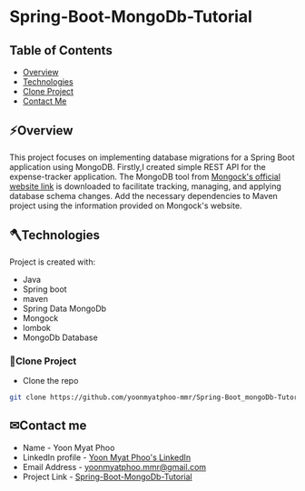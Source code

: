 # Spring-Boot-MongoDb-Tutorial

## Table of Contents
* [Overview](#overview)
* [Technologies](#technologies)
* [Clone Project](#clone-project)
* [Contact Me](#contact)


<a name="overview"></a>
## ⚡Overview
This project focuses on implementing database migrations for a Spring Boot application using MongoDB.
 Firstly,I created simple REST API for the expense-tracker application.
 The MongoDB tool from [Mongock's official website link](https://mongock.io/) is downloaded to facilitate tracking, managing, and applying database schema changes. 
 Add the necessary dependencies to Maven project using the information provided on Mongock's website.
  <a name="technologies"></a>
## 🪓Technologies
Project is created with:
* Java
* Spring boot
* maven
* Spring Data MongoDb
* Mongock
* lombok
* MongoDb Database

 <a name="clone-project"></a>
### 🥡Clone Project
* Clone the repo
```sh
git clone https://github.com/yoonmyatphoo-mmr/Spring-Boot_mongoDb-Tutorail.git
```

 <a name="contact"></a>
 ## ✉Contact me
   * Name - Yoon Myat Phoo 
   * LinkedIn profile - [Yoon Myat Phoo's LinkedIn](https://www.linkedin.com/in/yoon-myat-phoo-9b32531b7/)
   * Email Address - yoonmyatphoo.mmr@gmail.com
   * Project Link - [Spring-Boot-MongoDb-Tutorial](https://github.com/yoonmyatphoo-mmr/Spring-Boot_mongoDb-Tutorail)
    
    	
